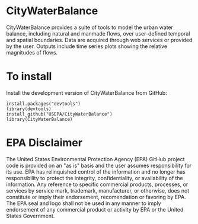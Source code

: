 # CityWaterBalance
CityWaterBalance provides a suite of tools to model the urban water balance,
including natural and manmade flows, over user-defined temporal and spatial
boundaries.  Data are acquired through web services or provided by the user. 
Outputs include time series plots showing the relative magnitudes of flows.

# To install
Install the development version of CityWaterBalance from GitHub:
```
install.packages("devtools")
library(devtools)
install_github("USEPA/CityWaterBalance")
library(CityWaterBalance)
```
# EPA Disclaimer
The United States Environmental Protection Agency (EPA) GitHub project code is provided on an "as is" basis and the user assumes responsibility for its use.  EPA has relinquished control of the information and no longer has responsibility to protect the integrity, confidentiality, or availability of the information.  Any reference to specific commercial products, processes, or services by service mark, trademark, manufacturer, or otherwise, does not constitute or imply their endorsement, recomendation or favoring by EPA.  The EPA seal and logo shall not be used in any manner to imply endorsement of any commercial product or activity by EPA or the United States Government.